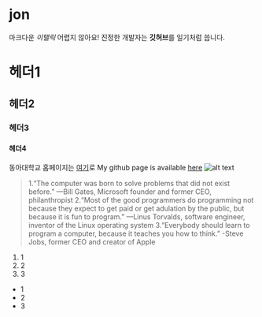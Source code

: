 # jon
마크다운 *이탤릭* 어렵지 않아요!
진정한 개발자는 **깃허브**를  일기처럼 씁니다.
# 헤더1
## 헤더2
### 헤더3
#### 헤더4
동아대학교 홈페이지는 [여기](https://www.donga.ac.kr)로
My github page is available [here](https://github.com/sonnoori)
![alt text](https://wwwold.donga.ac.kr/Web2017/Sub/001004001_2021_symbol.jpg)
> 1.“The computer was born to solve problems that did not exist before.” —Bill Gates, Microsoft founder and former CEO, philanthropist
> 2.“Most of the good programmers do programming not because they expect to get paid or get adulation by the public, but because it is fun to program.” —Linus Torvalds, software engineer, inventor of the Linux operating system
> 3.“Everybody should learn to program a computer, because it teaches you how to think.” -Steve Jobs, former CEO and creator of Apple

1. 1
2. 2
3. 3
     
* 1
* 2
* 3
